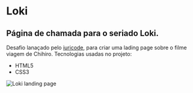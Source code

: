 # Loki
## Página de chamada para o seriado Loki. 
Desafio lanaçado pelo <a href="https://github.com/iuricode">iuricode</a>, para criar uma lading page sobre o filme viagem de Chihiro.
Tecnologias usadas no projeto:

* HTML5
* CSS3

![Loki landing page](https://media-exp1.licdn.com/dms/image/C4E22AQFRnx9aSC17Og/feedshare-shrink_2048_1536/0/1629248398236?e=1635379200&v=beta&t=cm_Ov_6-eaMVTmGzQq2Xj0BSZ6YKh2VVwK1PHPl2w_s)
